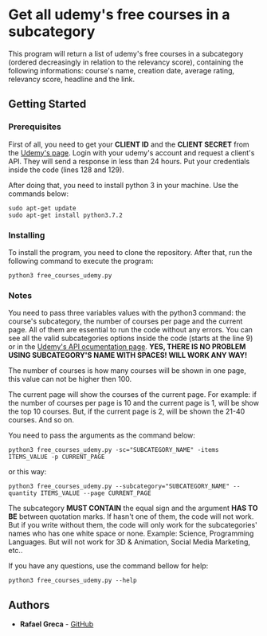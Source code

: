 # Get all udemy's free courses in a subcategory

This program will return a list of udemy's free courses in a subcategory (ordered decreasingly in relation to the relevancy score), containing the following informations: course's name, creation date, average rating, relevancy score, headline and the link.

## Getting Started

### Prerequisites

First of all, you need to get your **CLIENT ID** and the **CLIENT SECRET** from the [Udemy's page](https://www.udemy.com/user/edit-api-clients/). Login with your udemy's account and request a client's API. They will send a response in less than 24 hours. Put your credentials inside the code (lines 128 and 129).

After doing that, you need to install python 3 in your machine. Use the commands below:

```
sudo apt-get update
sudo apt-get install python3.7.2
```

### Installing

To install the program, you need to clone the repository. After that, run the following command to execute the program:

```
python3 free_courses_udemy.py
```

### Notes

You need to pass three variables values with the python3 command: the course's subcategory, the number of courses per page and the current page. All of them are essential to run the code without any errors. You can see all the valid subcategories options inside the code (starts at the line 9) or in the [Udemy's API ocumentation page](https://www.udemy.com/developers/affiliate/models/course-subcategory/). **YES, THERE IS NO PROBLEM USING SUBCATEGORY'S NAME WITH SPACES! WILL WORK ANY WAY!**

The number of courses is how many courses will be shown in one page, this value can not be higher then 100.

The current page will show the courses of the current page. For example: if the number of courses per page is 10 and the current page is 1, will be show the top 10 courses. But, if the current page is 2, will be shown the 21-40 courses. And so on.

You need to pass the arguments as the command below:

```
python3 free_courses_udemy.py -sc="SUBCATEGORY_NAME" -items ITEMS_VALUE -p CURRENT_PAGE
```

or this way:

```
python3 free_courses_udemy.py --subcategory="SUBCATEGORY_NAME" --quantity ITEMS_VALUE --page CURRENT_PAGE
```

The subcategory **MUST CONTAIN** the equal sign and the argument **HAS TO BE** between quotation marks. If hasn't one of them, the code will not work. But if you write without them, the code will only work for the subcategories' names who has one white space or none. Example: Science, Programming Languages. But will not work for 3D & Animation, Social Media Marketing, etc..

If you have any questions, use the command bellow for help:

```
python3 free_courses_udemy.py --help
```

## Authors

* **Rafael Greca** - [GitHub](https://github.com/rafaelgreca)